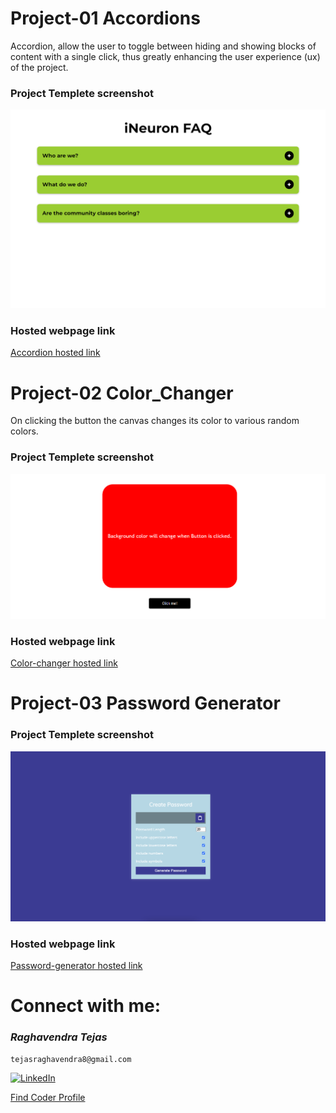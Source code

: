 # Project-01 Accordions

Accordion, allow the user to toggle between hiding and showing blocks of content with a single click, thus greatly enhancing the user experience (ux) of the project.

### Project Templete screenshot

![Webpage template](https://github.com/raghavendra-tejas/JavaScript-Projects/blob/main/01_Accordions/screenshot.png)

### Hosted webpage link

[Accordion hosted link](https://accordion-js-project.netlify.app/)

# Project-02 Color_Changer

On clicking the button the canvas changes its color to various random colors.

### Project Templete screenshot

![Webpage template](https://github.com/raghavendra-tejas/JavaScript-Projects/blob/main/02_ColorChanger/Image/screenshot.png)

### Hosted webpage link

[Color-changer hosted link](https://color-changer-js-project.netlify.app/)

# Project-03 Password Generator

### Project Templete screenshot

![Webpage template](https://github.com/raghavendra-tejas/JavaScript-Projects/blob/main/03_PasswordGenerator/Image/Project.png)

### Hosted webpage link

[Password-generator hosted link](https://password-generator-js-project.netlify.app/)

# Connect with me:

### _*Raghavendra Tejas*_

```shell
tejasraghavendra8@gmail.com
```

[![LinkedIn](https://img.shields.io/badge/linkedin-0077b5?style=for-the-badge&logo=linkedin&logocolor=white)](https://www.linkedin.com/in/raghavendra-tejas-348960241/)

[Find Coder Profile](https://www.findcoder.io/u/raghavendra_tejas)
